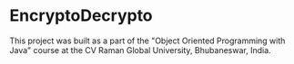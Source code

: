 # EncryptoDecrypto
This project was built as a part of the "Object Oriented Programming with Java" course at the CV Raman Global University, Bhubaneswar, India.
